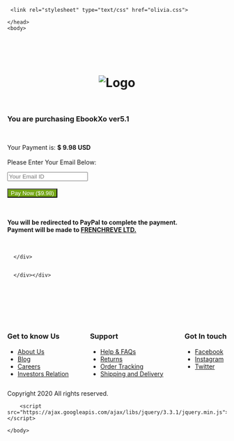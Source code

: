 <html>
    <head>
    	<meta name="viewport" content="width=device-width, initial-scale=1">
      <link rel="icon" href="https://res.cloudinary.com/openwolf/image/upload/v1576423583/EbookMD/favicon.ico" type="image/x-icon" />
        <title>eBookMD.com - Get Your Ebook</title>

     <link rel="stylesheet" type="text/css" href="olivia.css">
   
<style>
  #linkText{
    background-color: #257DC8;
    color: white;
    font-style: bold;
  }

  .main {
    margin-top: 20%;
  }
</style>
    </head>
    <body>
<div id="app" class="main">
   <header class="page-element"><div>
      <h1>
         <img  src="logo.svg" alt="Logo">
      </h1>

   </div></header>
   <main>
      <div id="slider" class="page-element"><div>
      
<h3>You are purchasing EbookXo ver5.1</h3>
<br>

Your Payment is: <b>$ 9.98 USD</b>
<br>
<br>
Please Enter Your Email Below:
<br>
<form id="my-form"
  action="https://formspree.io/mnqgnpbb"
  method="POST">
  <input placeholder="Your Email ID" class="input-form" type="email" name="email" required="" />
  <br><br>
<button id="my-form-button" style="color: white; background-color: #73A515" class="button accent">Pay Now ($9.98)</button>
</form>
<br><br>
<b>You will be redirected to PayPal to complete the payment.</b>
<br>
<b>Payment will be made to <u>FRENCHREVE LTD.</u></b>

<br>
<br>
 <h2 style="color: darkgreen" id="my-form-status"></h2>

      </div>

       
      </div></div>
   </main>
   <footer style="margin-top: 20%"  class="page-element"><div>
      <nav style="display: flex; justify-content: space-between;">
         <div class="page-bottom-nav">
            <h3>Get to know Us</h3>
            <ul>
               <li><a href="#">About Us</a></li>
               <li><a href="#">Blog</a></li>
               <li><a href="#">Careers</a></li>
               <li><a href="#">Investors Relation</a></li>
            </ul>
         </div>
         <div class="page-bottom-nav">
            <h3>Support</h3>
            <ul>
               <li><a href="#">Help & FAQs</a></li>
               <li><a href="#">Returns</a></li>
               <li><a href="#">Order Tracking</a></li>
               <li><a href="#">Shipping and Delivery</a></li>
            </ul>
         </div>
         <div class="page-bottom-nav">
            <h3>Got In touch</h3>
            <ul>
               <li><a href="#">Facebook</a></li>
               <li><a href="#">Instagram</a></li>
               <li><a href="#">Twitter</a></li>
            </ul>
         </div>
      </nav>
      <p>Copyright 2020 All rights reserved.</p>
   </div></footer>
</div>
   		
        <script src="https://ajax.googleapis.com/ajax/libs/jquery/3.3.1/jquery.min.js"></script>

<script>
  window.addEventListener("DOMContentLoaded", function() {

    // get the form elements defined in your form HTML above
    
    var form = document.getElementById("my-form");
    var button = document.getElementById("my-form-button");
    var status = document.getElementById("my-form-status");

    // Success and Error functions for after the form is submitted
    
    function success() {
      form.reset();
      button.style = "display: none ";
      status.innerHTML = "Redirecting to PayPal..";
      window.location.href = "https://www.paypal.me/openwolf/9.98usd";

    }

    function error() {
      status.innerHTML = "Oops! There was a problem.";
    }

    // handle the form submission event

    form.addEventListener("submit", function(ev) {
      ev.preventDefault();
      var data = new FormData(form);
      ajax(form.method, form.action, data, success, error);
    });
  });
  
  // helper function for sending an AJAX request

  function ajax(method, url, data, success, error) {
    var xhr = new XMLHttpRequest();
    xhr.open(method, url);
    xhr.setRequestHeader("Accept", "application/json");
    xhr.onreadystatechange = function() {
      if (xhr.readyState !== XMLHttpRequest.DONE) return;
      if (xhr.status === 200) {
        success(xhr.response, xhr.responseType);
      } else {
        error(xhr.status, xhr.response, xhr.responseType);
      }
    };
    xhr.send(data);
  }
</script>


<script type="text/javascript">
  document.getElementById("myBtn").addEventListener("click", function(){
  document.getElementById("demo").innerHTML = "Hello World";
});
</script>
    </body>
</html>
